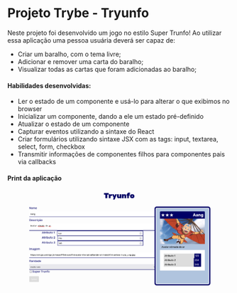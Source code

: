 # Projeto Trybe - Tryunfo

Neste projeto foi desenvolvido um jogo no estilo Super Trunfo! Ao utilizar essa aplicação uma pessoa usuária deverá ser capaz de:

- Criar um baralho, com o tema livre;
- Adicionar e remover uma carta do baralho;
- Visualizar todas as cartas que foram adicionadas ao baralho;


#### Habilidades desenvolvidas:

- Ler o estado de um componente e usá-lo para alterar o que exibimos no browser
- Inicializar um componente, dando a ele um estado pré-definido
- Atualizar o estado de um componente
- Capturar eventos utilizando a sintaxe do React
- Criar formulários utilizando sintaxe JSX com as tags: input, textarea, select, form, checkbox
- Transmitir informações de componentes filhos para componentes pais via callbacks

#### Print da aplicação

![print da aplicação em execução](./tryunfo-print.png)
